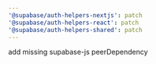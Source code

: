 ```yaml
---
'@supabase/auth-helpers-nextjs': patch
'@supabase/auth-helpers-react': patch
'@supabase/auth-helpers-shared': patch
---
```


add missing supabase-js peerDependency
